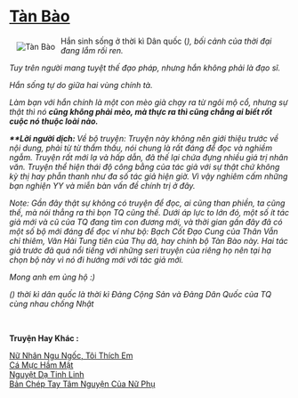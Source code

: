 <a href="https://utruyen.com/tan-bao/917/" title="Tàn Bào"><h1>Tàn Bào</h1></a><div style="display:table"><img align="right" style="float: left; padding: 10px;" src="https://utruyen.com/images/story/200x260/tan-bao.jpg" alt="Tàn Bào">Hắn sinh sống ở thời kì Dân quốc (*), bối cảnh của thời đại đang lắm rối ren.<p></p>Tuy trên người mang tuyệt thế đạo pháp, nhưng hắn không phải là đạo sĩ.<p></p>Hắn sống tự do giữa hai vùng chính tà.<p></p>Làm bạn với hắn chính là một con mèo già chạy ra từ ngôi mộ cổ, nhưng sự thật thì nó <b>cũng không phải mèo, mà thực ra thì cũng chẳng ai biết rốt cuộc nó thuộc loài nào.<p></p></b><b><p></p><i>**Lời người dịch: </i></b><i>Về bộ truyện: Truyện này không nên giới thiệu trước về nội dung, phải từ từ thẩm thấu, nói chung là rất đáng để đọc và nghiềm ngẫm. T</i><i>ruyện rất mới lạ và hấp dẫn, đã thế lại chứa đựng nhiều giá trị nhân văn. Truyện thể hiện thái độ công bằng của tác giả với sự thật chứ không kỳ thị hay phẫn thanh như đa số tác giả hiện giờ. Vì vậy </i><i>nghiêm cấm những bạn nghiện YY và miễn bàn vấn đề chính trị ở đây.</i><p></p><i>Note: </i><i>Gần đây thật sự không có truyện để đọc, ai cũng than phiền, ta cũng thế, mà nói thẳng ra thì bọn TQ cũng thế. </i><i>Dưới áp lực to lớn đó, một số ít tác giả mới và cũ</i><i> của TQ </i><i>đang tìm con đương mới, và thời gian gần đây đã có một số bộ mới đáng để đọc ví như bộ: Bạch Cốt Đạo Cung của Thân Vẫn chỉ thiêm, Vân Hải Tung tiên của Thụ dã, hay chính bộ Tàn Bào này. Hai tác giả trước đã quá nổi tiếng với những seri truyện của riêng họ nên t</i><i>ại hạ chọn bộ này vì nó đi hướng mới với tác giả mới.</i><p></p><p></p><i>Mong anh em ủng hộ :)<p></p></i><i>(*) thời kì dân quốc là thời kì Đảng Cộng Sản và Đảng Dân Quốc của TQ cùng nhau chống Nhật<p></p></i></div><p><br><b>Truyện Hay Khác :</b></p><a href="https://utruyen.com/nu-nhan-ngu-ngoc-toi-thich-em/17056/" alt="Nữ Nhân Ngu Ngốc, Tôi Thích Em">Nữ Nhân Ngu Ngốc, Tôi Thích Em</a><br/><a href="https://github.com/quanluxury/truyenhot/tree/master/truyenhay/5678/" alt="Cá Mực Hầm Mật">Cá Mực Hầm Mật</a><br/><a href="https://github.com/quanluxury/ngontinhhot/tree/master/truyenhay/20501/" alt="Nguyệt Dạ Tinh Linh">Nguyệt Dạ Tinh Linh</a><br/><a href="https://github.com/quanluxury/ngontinhhot/tree/master/truyenhay/19015/" alt="Bản Chép Tay Tâm Nguyện Của Nữ Phụ">Bản Chép Tay Tâm Nguyện Của Nữ Phụ</a><br/>